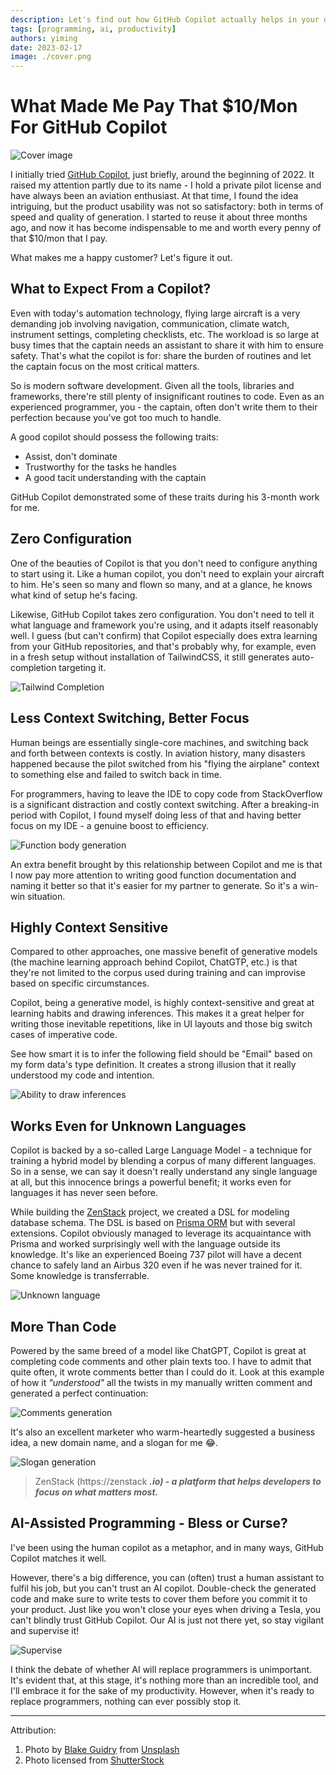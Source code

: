 ```yaml
---
description: Let's find out how GitHub Copilot actually helps in your daily coding.
tags: [programming, ai, productivity]
authors: yiming
date: 2023-02-17
image: ./cover.png
---
```


# What Made Me Pay That $10/Mon For GitHub Copilot

![Cover image](cover.png)

I initially tried [GitHub Copilot](https://github.com/features/copilot), just briefly, around the beginning of 2022. It raised my attention partly due to its name - I hold a private pilot license and have always been an aviation enthusiast. At that time, I found the idea intriguing, but the product usability was not so satisfactory: both in terms of speed and quality of generation. I started to reuse it about three months ago, and now it has become indispensable to me and worth every penny of that $10/mon that I pay.

What makes me a happy customer? Let's figure it out.

<!--truncate-->

## What to Expect From a Copilot?

Even with today's automation technology, flying large aircraft is a very demanding job involving navigation, communication, climate watch, instrument settings, completing checklists, etc. The workload is so large at busy times that the captain needs an assistant to share it with him to ensure safety. That's what the copilot is for: share the burden of routines and let the captain focus on the most critical matters.

So is modern software development. Given all the tools, libraries and frameworks, there're still plenty of insignificant routines to code. Even as an experienced programmer, you - the captain, often don't write them to their perfection because you've got too much to handle.

A good copilot should possess the following traits:

-   Assist, don't dominate
-   Trustworthy for the tasks he handles
-   A good tacit understanding with the captain

GitHub Copilot demonstrated some of these traits during his 3-month work for me.

## Zero Configuration

One of the beauties of Copilot is that you don't need to configure anything to start using it. Like a human copilot, you don't need to explain your aircraft to him. He's seen so many and flown so many, and at a glance, he knows what kind of setup he's facing.

Likewise, GitHub Copilot takes zero configuration. You don't need to tell it what language and framework you're using, and it adapts itself reasonably well. I guess (but can't confirm) that Copilot especially does extra learning from your GitHub repositories, and that's probably why, for example, even in a fresh setup without installation of TailwindCSS, it still generates auto-completion targeting it.

![Tailwind Completion](tailwind.png)

## Less Context Switching, Better Focus

Human beings are essentially single-core machines, and switching back and forth between contexts is costly. In aviation history, many disasters happened because the pilot switched from his "flying the airplane" context to something else and failed to switch back in time.

For programmers, having to leave the IDE to copy code from StackOverflow is a significant distraction and costly context switching. After a breaking-in period with Copilot, I found myself doing less of that and having better focus on my IDE - a genuine boost to efficiency.

![Function body generation](function-gen.png)

An extra benefit brought by this relationship between Copilot and me is that I now pay more attention to writing good function documentation and naming it better so that it's easier for my partner to generate. So it's a win-win situation.

## Highly Context Sensitive

Compared to other approaches, one massive benefit of generative models (the machine learning approach behind Copilot, ChatGTP, etc.) is that they're not limited to the corpus used during training and can improvise based on specific circumstances.

Copilot, being a generative model, is highly context-sensitive and great at learning habits and drawing inferences. This makes it a great helper for writing those inevitable repetitions, like in UI layouts and those big switch cases of imperative code.

See how smart it is to infer the following field should be "Email" based on my form data's type definition. It creates a strong illusion that it really understood my code and intention.

![Ability to draw inferences](draw-inferences.png)

## Works Even for Unknown Languages

Copilot is backed by a so-called Large Language Model - a technique for training a hybrid model by blending a corpus of many different languages. So in a sense, we can say it doesn't really understand any single language at all, but this innocence brings a powerful benefit; it works even for languages it has never seen before.

While building the [ZenStack](https://zenstack.dev) project, we created a DSL for modeling database schema. The DSL is based on [Prisma ORM](https://prisma.io) but with several extensions. Copilot obviously managed to leverage its acquaintance with Prisma and worked surprisingly well with the language outside its knowledge. It's like an experienced Boeing 737 pilot will have a decent chance to safely land an Airbus 320 even if he was never trained for it. Some knowledge is transferrable.

![Unknown language](unknown-language.png)

## More Than Code

Powered by the same breed of a model like ChatGPT, Copilot is great at completing code comments and other plain texts too. I have to admit that quite often, it wrote comments better than I could do it. Look at this example of how it _"understood"_ all the twists in my manually written comment and generated a perfect continuation:

![Comments generation](comment-gen.png)

It's also an excellent marketer who warm-heartedly suggested a business idea, a new domain name, and a slogan for me 😂.

![Slogan generation](slogan-gen.png)

> ZenStack (https://zenstack _**.io) - a platform that helps developers to focus on what matters most.**_

## AI-Assisted Programming - Bless or Curse?

I've been using the human copilot as a metaphor, and in many ways, GitHub Copilot matches it well.

However, there's a big difference, you can (often) trust a human assistant to fulfil his job, but you can't trust an AI copilot. Double-check the generated code and make sure to write tests to cover them before you commit it to your product. Just like you won't close your eyes when driving a Tesla, you can't blindly trust GitHub Copilot. Our AI is just not there yet, so stay vigilant and supervise it!

![Supervise](supervise.jpg)

I think the debate of whether AI will replace programmers is unimportant. It's evident that, at this stage, it's nothing more than an incredible tool, and I'll embrace it for the sake of my productivity. However, when it's ready to replace programmers, nothing can ever possibly stop it.

---

Attribution:

1. Photo by [Blake Guidry](https://unsplash.com/@blakeguidry) from [Unsplash](https://unsplash.com)
1. Photo licensed from [ShutterStock](https://shutterstock.com)
